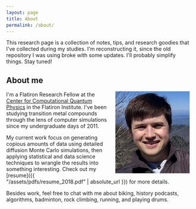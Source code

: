 ```yaml
---
layout: page
title: About
permalink: /about/
---
```


This research page is a collection of notes, tips, and research goodies that I've collected during my studies. 
I'm reconstructing it, since the old repository I was using broke with some updates. I'll probably simplify things. Stay tuned!

## About me

<img align="right" src="/assets/images/profile.jpg" width="200" style="margin: 0px 10px" />

I'm a Flatiron Research Fellow at the [Center for Computational Quantum Physics](https://www.simonsfoundation.org/flatiron/center-for-computational-quantum-physics) in the Flatiron Institute. 
I've been studying transition metal compounds through the lens of computer simulations since my undergraduate days of 2011. 

My current work focus on generating copious amounts of data using detailed diffusion Monte Carlo simulations, then applying statistical and data science techniques to wrangle the results into something interesting.
Check out my [resume]({{ "/assets/pdfs/resume_2018.pdf" | absolute_url }}) for more details.

Besides work, feel free to chat with me about biking, history podcasts, algorithms, badminton, rock climbing, running, and playing drums.
